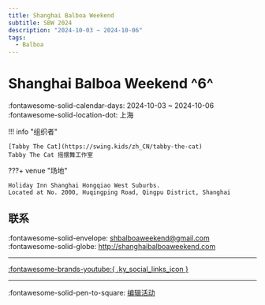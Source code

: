```yaml
---
title: Shanghai Balboa Weekend
subtitle: SBW 2024
description: "2024-10-03 ~ 2024-10-06"
tags:
  - Balboa
---
```


# Shanghai Balboa Weekend ^6^

:fontawesome-solid-calendar-days: 2024-10-03 ~ 2024-10-06  
:fontawesome-solid-location-dot: 上海  

!!! info "组织者"

    [Tabby The Cat](https://swing.kids/zh_CN/tabby-the-cat)  
    Tabby The Cat 摇摆舞工作室  

???+ venue "场地"

    Holiday Inn Shanghai Hongqiao West Suburbs.  
    Located at No. 2000, Huqingping Road, Qingpu District, Shanghai  

## 联系

:fontawesome-solid-envelope: <shbalboaweekend@gmail.com>  
:fontawesome-solid-globe: <http://shanghaibalboaweekend.com>  

---

 [:fontawesome-brands-youtube:{ .ky_social_links_icon }](https://youtube.com/shanghaibalboaweekend)

---

:fontawesome-solid-pen-to-square: [编辑活动](https://github.com/swingdance/events/issues/new?assignees=&labels=update+event&projects=&template=03-update_entity.yml&title=Update%20Event%3A%202024%2Fzh_CN%20%E2%80%A2%20Shanghai%20Balboa%20Weekend&region=zh_CN&year=2024&id=shanghai-balboa-weekend-2024&name=Shanghai%20Balboa%20Weekend&org_id=tabby-the-cat)
